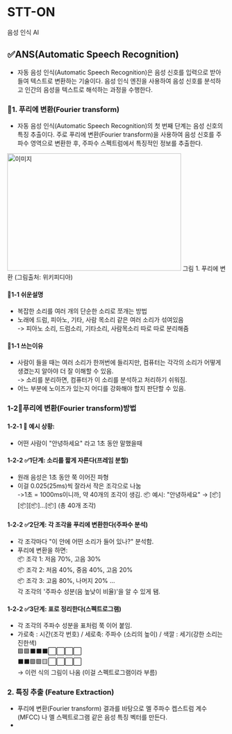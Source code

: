 # STT-ON
음성 인식 AI 

## ✅ANS(Automatic Speech Recognition)
- 자동 음성 인식(Automatic Speech Recognition)은 음성 신호를 입력으로 받아들여 텍스트로 변환하는 기술이다. 음성 인식 엔진을 사용하여
 음성 신호를 분석하고 인간의 음성을 텍스트로 해석하는 과정을 수행한다.
### 📘1. 푸리에 변환(Fourier transform)
- 자동 음성 인식(Automatic Speech Recognition)의 첫 번째 단계는 음성 신호의 특징 추출이다. 주로 푸리에 변환(Fourier transform)을 사용하여 음성 신호를 주파수 영역으로 변환한 후, 주파수 스펙트럼에서 특징적인 정보를 추출한다.
<img src="https://img1.daumcdn.net/thumb/R1280x0/?scode=mtistory2&fname=https%3A%2F%2Ft1.daumcdn.net%2Fcfile%2Ftistory%2F9967FA3359B63D8122" alt="이미지" width="400" height="270"/>
그림 1. 푸리에 변환 (그림출처: 위키피디아)

#### 🤔1-1 쉬운설명
- 복잡한 소리를 여러 개의 단순한 소리로 쪼개는 방법
- 노래에 드럼, 피아노, 기타, 사람 목소리 같은 여러 소리가 섞여있음<br>
  -> 피아노 소리, 드럼소리, 기타소리, 사람목소리 따로 따로 분리해줌

#### 🤔1-1 쓰는이유
- 사람이 들을 때는 여러 소리가 한꺼번에 들리지만, 컴퓨터는 각각의 소리가 어떻게 생겼는지 알아야 더 잘 이해할 수 있음.<br>
 -> 소리를 분리하면, 컴퓨터가 이 소리를 분석하고 처리하기 쉬워짐.
- 어느 부분에 노이즈가 있는지 어디를 강화해야 할지 판단할 수 있음.

### 1-2📘푸리에 변환(Fourier transform)방법

#### 1-2-1 🎤 예시 상황:<br>
- 어떤 사람이 "안녕하세요" 라고 1초 동안 말했을때

#### 1-2-2 ✅1단계: 소리를 짧게 자른다(프레임 분할)
- 원래 음성은 1초 동안 쭉 이어진 파형
- 이걸 0.025(25ms)씩 잘라서 작은 조각으로 나눔<br>
  ->1초 = 1000ms이니까, 약 40개의 조각이 생김.
  📦 예시:
"안녕하세요" → [📦][📦][📦]...[📦] (총 40개 조각)

#### 1-2-2 ✅2단계: 각 조각을 푸리에 변환한다(주파수 분석)
- 각 조각마다 "이 안에 어떤 소리가 들어 있나?" 분석함.
- 푸리에 변환을 하면: <br>
📦 조각 1: 저음 70%, 고음 30% <br>
📦 조각 2: 저음 40%, 중음 40%, 고음 20% <br>
📦 조각 3: 고음 80%, 나머지 20% ... <br>
각 조각의 '주파수 성분(음 높낮이 비율)'을 알 수 있게 됌.

#### 1-2-2 ✅3단계: 표로 정리한다(스펙트로그램)
- 각 조각의 주파수 성분을 표처럼 쭉 이어 붙임.
- 가로축 : 시간(조각 번호) /  세로축: 주파수 (소리의 높이) / 색깔 : 세기(강한 소리는 진한색) <br>
🟪🟪⬛⬛⬛⬜⬜⬜⬜ <br>
⬛⬛🟪🟪🟨⬜⬜⬜⬜ <br>
→ 이런 식의 그림이 나옴 (이걸 스펙트로그램이라 부름)

### 2. 특징 추출 (Feature Extraction)
- 푸리에 변환(Fourier transform) 결과를 바탕으로 멜 주파수 켑스트럼 계수(MFCC) 나 멜 스펙트로그램 같은 음성 특징 벡터를 만든다.
- 

